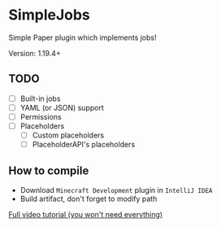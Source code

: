 # SimpleJobs
Simple Paper plugin which implements jobs!

Version: 1.19.4+

## TODO
- [ ] Built-in jobs
- [ ] YAML (or JSON) support
- [ ] Permissions
- [ ] Placeholders
    - [ ] Custom placeholders
    - [ ] PlaceholderAPI's placeholders

## How to compile
- Download `Minecraft Development` plugin in `IntelliJ IDEA`
- Build artifact, don't forget to modify path

[Full video tutorial (you won't need everything)](https://www.youtube.com/watch?v=5DBJcz0ceaw)
